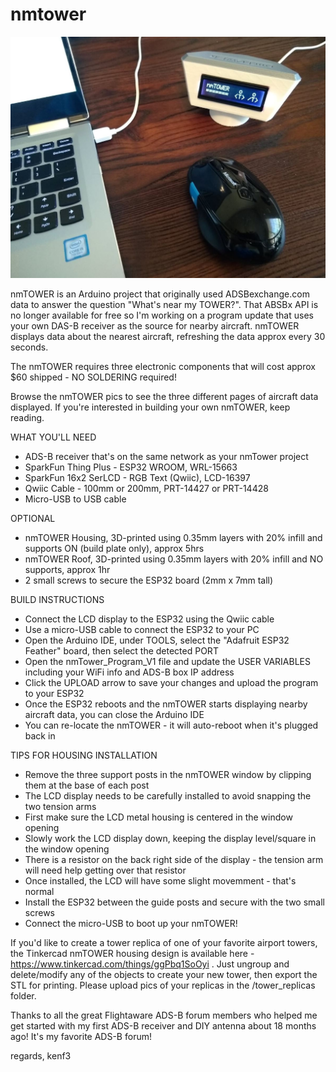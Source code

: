 # nmtower

![](pics/nmTower_pic00_desk.jpg)

nmTOWER is an Arduino project that originally used ADSBexchange.com data to answer the question "What's near my TOWER?". That ABSBx API is no longer available for free so I'm working on a program update that uses your own DAS-B receiver as the source for nearby aircraft.
nmTOWER displays data about the nearest aircraft, refreshing the data approx every 30 seconds.

The nmTOWER requires three electronic components that will cost approx $60 shipped - NO SOLDERING required!

Browse the nmTOWER pics to see the three different pages of aircraft data displayed. If you're interested in building your own nmTOWER, keep reading.

WHAT YOU'LL NEED
- ADS-B receiver that's on the same network as your nmTower project  
- SparkFun Thing Plus - ESP32 WROOM, WRL-15663
- SparkFun 16x2 SerLCD - RGB Text (Qwiic), LCD-16397
- Qwiic Cable - 100mm or 200mm, PRT-14427 or PRT-14428
- Micro-USB to USB cable

OPTIONAL
- nmTOWER Housing, 3D-printed using 0.35mm layers with 20% infill and supports ON (build plate only), approx 5hrs
- nmTOWER Roof, 3D-printed using 0.35mm layers with 20% infill and NO supports, approx 1hr
- 2 small screws to secure the ESP32 board (2mm x 7mm tall)

BUILD INSTRUCTIONS
- Connect the LCD display to the ESP32 using the Qwiic cable
- Use a micro-USB cable to connect the ESP32 to your PC
- Open the Arduino IDE, under TOOLS, select the "Adafruit ESP32 Feather" board, then select the detected PORT
- Open the nmTower_Program_V1 file and update the USER VARIABLES including your WiFi info and ADS-B box IP address
- Click the UPLOAD arrow to save your changes and upload the program to your ESP32
- Once the ESP32 reboots and the nmTOWER starts displaying nearby aircraft data, you can close the Arduino IDE
- You can re-locate the nmTOWER - it will auto-reboot when it's plugged back in 

TIPS FOR HOUSING INSTALLATION
- Remove the three support posts in the nmTOWER window by clipping them at the base of each post
- The LCD display needs to be carefully installed to avoid snapping the two tension arms
- First make sure the LCD metal housing is centered in the window opening
- Slowly work the LCD display down, keeping the display level/square in the window opening
- There is a resistor on the back right side of the display - the tension arm will need help getting over that resistor
- Once installed, the LCD will have some slight movemment - that's normal
- Install the ESP32 between the guide posts and secure with the two small screws
- Connect the micro-USB to boot up your nmTOWER!

If you'd like to create a tower replica of one of your favorite airport towers, the Tinkercad nmTOWER housing design is available here - https://www.tinkercad.com/things/ggPbq1SoOyi . Just ungroup and delete/modify any of the objects to create your new tower, then export the STL for printing. Please upload pics of your replicas in the /tower_replicas folder.

Thanks to all the great Flightaware ADS-B forum members who helped me get started with my first ADS-B receiver and DIY antenna about 18 months ago!
It's my favorite ADS-B forum!

regards,
kenf3

